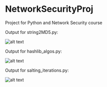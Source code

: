 # NetworkSecurityProj
Project for Python and Network Security course

Output for string2MD5.py:

![alt text](https://github.com/ro-hitr/NetworkSecurityProj/tree/main/img/output1.png?raw=true)

Output for hashlib_algos.py:

![alt text](https://github.com/ro-hitr/NetworkSecurityProj/tree/main/img/output2.png?raw=true)

Output for salting_iterations.py:

![alt text](https://github.com/ro-hitr/NetworkSecurityProj/tree/main/img/output3.png?raw=true)
